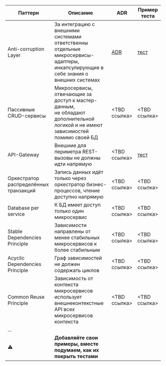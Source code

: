 | Паттерн  | Описание | ADR | Пример теста |
| ------------- | ------------- | ------------- | ------------- |
| Anti-corruption Layer  | За интеграцию с внешними системами ответственны отдельные микросервисы-адаптеры, инкапсулирующие в себе знания о внешних системах| [ADR](https://github.com/Byndyusoft/aact/blob/main/ADRs/Anti-corruption%20Layer.md)  | [тест](https://github.com/Byndyusoft/aact/blob/721edde3767dc0e51d19c80c3b6adba9fbf7b007/test/architecture.test.ts#L111C7-L111C49)  |
| Пассивные CRUD-сервисы  | Микросервисы, отвечающие за доступ к мастер-данным, не обладают дополнительной логикой и не имеют зависимостей помимо своей БД  | <TBD ссылка>  | <TBD ссылка>  |
| API-Gateway  | Внешние для периметра REST-вызовы не должны идти напрямую   | <TBD ссылка>  | [тест](https://github.com/Byndyusoft/aact/blob/721edde3767dc0e51d19c80c3b6adba9fbf7b007/test/architecture.test.ts#L127C16-L127C16)  |
| Оркестратор распределённых транзакций | Запись данных идёт только через оркестратор бизнес-процессов, чтение доступно напрямую | <TBD ссылка>  | <TBD ссылка>  |
| Database per service | К БД имеет доступ только один микросервис  | <TBD ссылка>  | <TBD ссылка>  |
| Stable Dependencies Principle | Зависимости направлены от менее стабильных микросервисов к более стабильным  | <TBD ссылка>  | <TBD ссылка>  | 
| Acyclic Dependencies Principle | Граф зависимостей не должен содержать циклов  | <TBD ссылка>  | <TBD ссылка>  | 
| Common Reuse Principle | Зависимость от контекста микросервисов использует внешнеконтекстные API всех микросервисов контекста   | <TBD ссылка>  | <TBD ссылка>  | 
| ... |  |   |   |
| ⚠️ | **Добавляйте свои примеры, вместе подумаем, как их покрыть тестами** |   |   |
